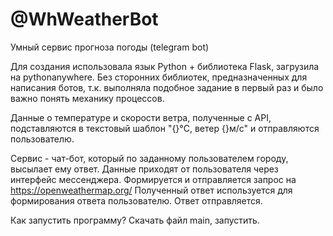 # @WhWeatherBot
Умный сервис прогноза погоды (telegram bot)

Для создания использовала язык Python + библиотека Flask, загрузила на pythonanywhere. Без сторонних библиотек, предназначенных для написания ботов, т.к. выполняла подобное задание в первый раз и было важно понять механику процессов.

Данные о температуре и скорости ветра, полученные с API, подставляются в  текстовый шаблон "{}°C, ветер {}м/с" и отправляются пользователю.

Сервис - чат-бот, который по заданному пользователем городу, высылает ему ответ.
Данные приходят от пользователя через интерфейс мессенджера.
Формируется и отправляется запрос на https://openweathermap.org/
Полученный ответ используется для формирования ответа пользователю.
Ответ отправляется.

Как запустить программу? 
Скачать файл main, запустить.
